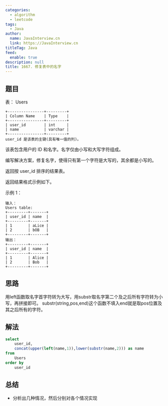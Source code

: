 ```yaml
---
categories: 
  - algorithm
  - leetcode
tags: 
  - Java
author: 
  name: JavaInterview.cn
  link: https://JavaInterview.cn
titleTag: Java
feed: 
  enable: true
description: null
title: 1667. 修复表中的名字
---
```


## 题目

表： Users

    +----------------+---------+
    | Column Name    | Type    |
    +----------------+---------+
    | user_id        | int     |
    | name           | varchar |
    +----------------+---------+
    user_id 是该表的主键(具有唯一值的列)。
该表包含用户的 ID 和名字。名字仅由小写和大写字符组成。


编写解决方案，修复名字，使得只有第一个字符是大写的，其余都是小写的。

返回按 user_id 排序的结果表。

返回结果格式示例如下。



示例 1：

    输入：
    Users table:
    +---------+-------+
    | user_id | name  |
    +---------+-------+
    | 1       | aLice |
    | 2       | bOB   |
    +---------+-------+
    输出：
    +---------+-------+
    | user_id | name  |
    +---------+-------+
    | 1       | Alice |
    | 2       | Bob   |
    +---------+-------+

## 思路

用left函数取名字首字符转为大写，用substr取名字第二个及之后所有字符转为小写，再拼接即可。
substr(string,pos,end)这个函数不填入end就是取pos位置及其之后所有的字符。

## 解法
```sql
select
    user_id,
    concat(upper(left(name,1)),lower(substr(name,2))) as name
from 
    Users
order by 
    user_id

```

## 总结

- 分析出几种情况，然后分别对各个情况实现 
